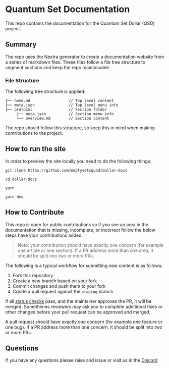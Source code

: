 # Quantum Set Documentation

This repo contains the documentation for the Quantum Set Dollar (QSD) project.


## Summary

The repo uses the Nextra generator to create a documentation website from a series of markdown files. These files follow a file tree structure to segment sections and keep the repo maintainable.

### File Structure

The following tree structure is applied: 

```
├── home.md                 // Top level content
├── meta.json               // Top level menu info
├── protocol                // Section folder
     ├── meta.json          // Section menu info
     └── overview.md        // Section content
```

The repo should follow this structure, so keep this in mind when making contributions to the project.

## How to run the site

In order to preview the site locally you need to do the following things:

```
git clone https://github.com/emptysetsquad/dollar-docs

cd dollar-docs

yarn

yarn dev
```

## How to Contribute

This repo is open for public contributions so if you see an area in the documentation that is missing, incomplete, or incorrect follow the below steps have your contributions added. 

> Note: your contribution should have exactly one concern (for example one article or one section). If a PR address more than one area, it should be split into two or more PRs.

The following is a typical workflow for submitting new content is as follows:

1. Fork this repository
2. Create a new branch based on your fork
3. Commit changes and push them to your fork
4. Create a pull request against the `staging` branch

If all [status checks](https://help.github.com/articles/about-status-checks/) pass, and the maintainer approves the PR, it will be merged. Somethimes reviewers may ask you to complete additional fixes or other changes before your pull request can be approved and merged.

A pull request should have exactly one concern (for example one feature or one bug). If a PR address more than one concern, it should be split into two or more PRs.

## Questions 

If you have any questions please raise and issue or visit us in the [Discord](https://discord.gg/vPws9Vp)

